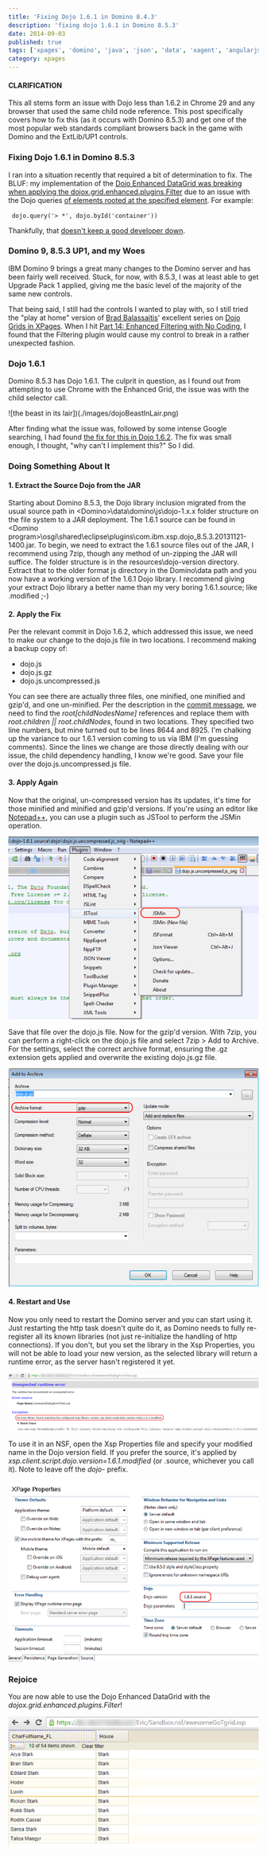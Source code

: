 ```yaml
---
title: 'Fixing Dojo 1.6.1 in Domino 8.4.3'
description: 'fixing dojo 1.6.1 in Domino 8.5.3'
date: 2014-09-03
published: true
tags: ['xpages', 'domino', 'java', 'json', 'data', 'xagent', 'angularjs']
category: xpages
---
```


#### CLARIFICATION

This all stems form an issue with Dojo less than 1.6.2 in Chrome 29 and any browser that used the same child node reference. This post specifically covers how to fix this (as it occurs with Domino 8.5.3) and get one of the most popular web standards compliant browsers back in the game with Domino and the ExtLib/UP1 controls.

### Fixing Dojo 1.6.1 in Domino 8.5.3

I ran into a situation recently that required a bit of determination to fix. The BLUF: my implementation of the [Dojo Enhanced DataGrid was breaking when applying the dojox.grid.enhanced.plugins.Filter](https://xcellerant.net/2013/05/01/dojo-data-grid-part-14-enhanced-filtering-with-no-coding/comment-page-1/#comment-2498) due to an issue with the Dojo queries [of elements rooted at the specified element](https://dojotoolkit.org/reference-guide/1.6/dojo/query.html#queries-rooted-at-a-given-element). For example:

<pre><code> dojo.query('> *', dojo.byId('container')) </code></pre>

Thankfully, that [doesn't keep a good developer down](https://xcellerant.net/2013/05/01/dojo-data-grid-part-14-enhanced-filtering-with-no-coding/comment-page-1/#comment-6210).

### Domino 9, 8.5.3 UP1, and my Woes

IBM Domino 9 brings a great many changes to the Domino server and has been fairly well received. Stuck, for now, with 8.5.3, I was at least able to get Upgrade Pack 1 applied, giving me the basic level of the majority of the same new controls.

That being said, I still had the controls I wanted to play with, so I still tried the "play at home" version of [Brad Balassaitis](https://twitter.com/Balassaitis)' excellent series on [Dojo Grids in XPages](https://xcellerant.net/dojo-grids-in-xpages/). When I hit [Part 14: Enhanced Filtering with No Coding](https://xcellerant.net/dojo-data-grid-part-14-enhanced-filtering-with-no-coding), I found that the Filtering plugin would cause my control to break in a rather unexpected fashion.

### Dojo 1.6.1

Domino 8.5.3 has Dojo 1.6.1. The culprit in question, as I found out from attempting to use Chrome with the Enhanced Grid, the issue was with the child selector call.

![the beast in its lair])(./images/dojoBeastInLair.png)

After finding what the issue was, followed by some intense Google searching, I had found [the fix for this in Dojo 1.6.2](https://github.com/dojo/dojo/commit/fc262d0d589c490cdd671791f1546a4665ed69c6#commitcomment-3954783). The fix was small enough, I thought, "why can't I implement this?" So I did.

### Doing Something About It

#### 1. Extract the Source Dojo from the JAR

Starting about Domino 8.5.3, the Dojo library inclusion migrated from the usual source path in &lt;Domino&gt;\data\domino\js\dojo-1.x.x folder structure on the file system to a JAR deployment. The 1.6.1 source can be found in &lt;Domino program&gt;\osgi\shared\eclipse\plugins\com.ibm.xsp.dojo_8.5.3.20131121-1400.jar. To begin, we need to extract the 1.6.1 source files out of the JAR, I recommend using 7zip, though any method of un-zipping the JAR will suffice. The folder structure is in the resources\dojo-version directory. Extract that to the older format js directory in the Domino\data path and you now have a working version of the 1.6.1 Dojo library. I recommend giving your extract Dojo library a better name than my very boring 1.6.1.source; like .modified ;-)

#### 2. Apply the Fix

Per the relevant commit in Dojo 1.6.2, which addressed this issue, we need to make our change to the dojo.js file in two locations. I recommend making a backup copy of:

- dojo.js
- dojo.js.gz
- dojo.js.uncompressed.js

You can see there are actually three files, one minified, one minified and gzip'd, and one un-minified. Per the description in the [commit message](https://github.com/dojo/dojo/commit/fc262d0d589c490cdd671791f1546a4665ed69c6#commitcomment-3954783), we need to find the _root[childNodesName]_ references and replace them with _root.children &#124;&#124; root.childNodes_, found in two locations. They specified two line numbers, but mine turned out to be lines 8644 and 8925. I'm chalking up the variance to our 1.6.1 version coming to us via IBM (I'm guessing comments). Since the lines we change are those directly dealing with our issue, the child dependency handling, I know we're good. Save your file over the dojo.js.uncompressed.js file.

#### 3. Apply Again

Now that the original, un-compressed version has its updates, it's time for those minified and minified and gzip'd versions. If you're using an editor like [Notepad++](https://notepad-plus-plus.org/), you can use a plugin such as JSTool to perform the JSMin operation.

![minifying with JSTool in Notepad++](./images/npppJSmin.png)

Save that file over the dojo.js file. Now for the gzip'd version. With 7zip, you can perform a right-click on the dojo.js file and select 7zip > Add to Archive. For the settings, select the correct archive format, ensuring the .gz extension gets applied and overwrite the existing dojo.js.gz file.

![gzip-ing with 7zip](./images/gzipWith7zip.png)

#### 4. Restart and Use

Now you only need to restart the Domino server and you can start using it. Just restarting the http task doesn't quite do it, as Domino needs to fully re-register all its known libraries (not just re-initialize the handling of http connections). If you don't, but you set the library in the Xsp Properties, you will not be able to load your new version, as the selected library will return a runtime error, as the server hasn't registered it yet.

![no dice yet, restart the server](./images/noDiceOnNewDojoLibraryYet.png)

To use it in an NSF, open the Xsp Properties file and specify your modified name in the Dojo version field. If you prefer the source, it's applied by _xsp.client.script.dojo.version=1.6.1.modified_ (or .source, whichever you call it). Note to leave off the _dojo-_ prefix.

![specify the new dojo library in XSP Properties](./images/useNewDojoLibraryInXspProperties.png)

### Rejoice

You are now able to use the Dojo Enhanced DataGrid with the _dojox.grid.enhanced.plugins.Filter_!

![winter is coming](./images/dojoEnhancedGridFilteredResults.png)
